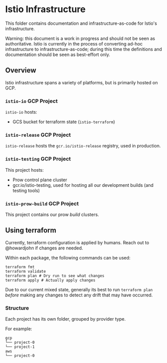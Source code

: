 # Istio Infrastructure

This folder contains documentation and infrastructure-as-code for Istio's infrastructure.

Warning: this document is a work in progress and should not be seen as authoritative.
Istio is currently in the process of converting ad-hoc infrastructure to infrastructure-as-code;
during this time the definitions and documentation should be seen as best-effort only.

## Overview

Istio infrastructure spans a variety of platforms, but is primarily hosted on GCP.

### `istio-io` GCP Project

`istio-io` hosts:
* GCS bucket for terraform state (`istio-terraform`)

### `istio-release` GCP Project

`istio-release` hosts the `gcr.io/istio-release` registry, used in production.

### `istio-testing` GCP Project

This project hosts:
* Prow control plane cluster
* gcr.io/istio-testing, used for hosting all our development builds (and testing tools)

### `istio-prow-build` GCP Project

This project contains our prow *build* clusters.

## Using terraform

Currently, terraform configuration is applied by humans.
Reach out to @howardjohn if changes are needed.

Within each package, the following commands can be used:

```shell
terraform fmt
terraform validate
terraform plan # Dry run to see what changes
terraform apply # Actually apply changes
```

Due to our current mixed state, generally its best to run `terraform plan` _before_ making any changes to detect any drift that may have occurred.

### Structure

Each project has its own folder, grouped by provider type.

For example:

```text
gcp
└── project-0
└── project-1
aws
└── project-0
```
